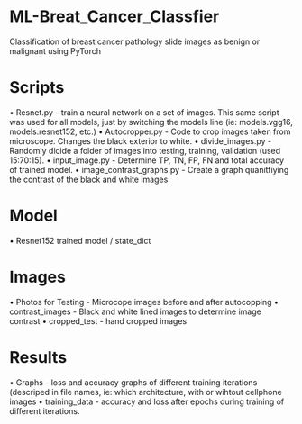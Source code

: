 # ML-Breat_Cancer_Classfier
Classification of breast cancer pathology slide images as benign or malignant using PyTorch

# Scripts
• Resnet.py - train a neural network on a set of images. This same script was used for all models, just by switching the models line (ie: models.vgg16, models.resnet152, etc.)
• Autocropper.py - Code to crop images taken from microscope. Changes the black exterior to white. 
• divide_images.py - Randomly dicide a folder of images into testing, training, validation (used 15:70:15).
• input_image.py - Determine TP, TN, FP, FN and total accuracy of trained model. 
• image_contrast_graphs.py - Create a graph quanitfiying the contrast of the black and white images

# Model
• Resnet152 trained model / state_dict

# Images 
• Photos for Testing - Microcope images before and after autocopping
• contrast_images - Black and white lined images to determine image contrast
• cropped_test - hand cropped images

# Results 
• Graphs - loss and accuracy graphs of different training iterations (descriped in file names, ie: which architecture, with or wihtout cellphone images
• training_data - accuracy and loss after epochs during training of different iterations. 

